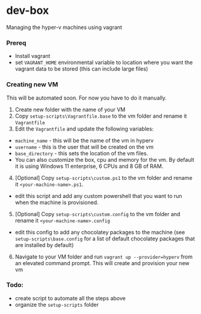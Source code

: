 # dev-box

Managing the hyper-v machines using vagrant

### Prereq
* Install vagrant
* set `VAGRANT_HOME` environmental variable to location where you want the vagrant data to be stored (this can include large files)


### Creating new VM

This will be automated soon.  For now you have to do it manually. 
1. Create new folder with the name of your VM
2. Copy `setup-scripts\Vagrantfile.base` to the vm folder and rename it `Vagrantfile`
3. Edit the `Vagrantfile` and update the following variables:
  * `machine_name` - this will be the name of the vm in hyperv
  * `username` - this is the user that will be created on the vm
  * `base_directory` - this sets the location of the vm files. 
  * You can also customize the box, cpu and memory for the vm. By default it is using Windows 11 enterprise, 6 CPUs and 8 GB of RAM. 
4. [Optional] Copy `setup-scripts\custom.ps1` to the vm folder and rename it `<your-machine-name>.ps1`.
  * edit this script and add any custom powershell that you want to run when the machine is provisioned. 
5. [Optional] Copy `setup-scripts\custom.config` to the vm folder and rename it `<your-machine-name>.config`    
  * edit this config to add any chocolatey packages to the machine (see `setup-scripts\base.config` for a list of default chocolatey packages that are installed by default)
6. Navigate to your VM folder and run `vagrant up --provider=hyperv` from an elevated command prompt.  This will create and provision your new vm

### Todo: 
* create script to automate all the steps above
* organize the `setup-scripts` folder 












